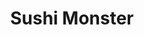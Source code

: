 ---
layout: place
title: "Sushi Monster"
permalink: /california/montrose/sushi-monster.html
stateAbbr: CA
stateName: California
cityName: Montrose
place_id: ChIJsZyrAm3qwoARHTJ5XdPW_r4
photos:
  - name: >-
      places/ChIJsZyrAm3qwoARHTJ5XdPW_r4/photos/AeeoHcIPFefsl7Ouoqe8lntoPDovCP6KVU1CYpqlH6K7oVWGEgDqo-p3oyxPVsRXpERZKEjV4-DIgWYw8hxozPKsyxUpdBIe9aNFNz4hlXIHRwuDwIiQ_uT9CL74U4gkROEjhlcOZxUPjp9I6_FqHBh4rVVmRSJAMds21WxhKMZLhYAj4-RCnYShIC1avIDVHfIPNr23rstAWIQtuNeGbseaL65GP9Ww16YQ0oNf619kBYcn37qGr1yIaa_pN0RRA8mQgnGLZlLdA6oFNauTmHCEGPkJxQuek6wajTL-iHnj8zQFWKZEey7MoW-RJi_-JX-fx-yhK0m6wepDuKzmHe3OVOU_C9QWP6VGT3GTGF8f-VtkdwiGBVcDxeLy-tEPuaeXE8HeeoHNj-sLS483cjncuxiLgn3ziXYJTIqma5yOMSQ
    widthPx: 4032
    heightPx: 3024
    authorAttributions:
      - displayName: D. de Silva
        uri: https://maps.google.com/maps/contrib/109833646263821366987
        photoUri: >-
          https://lh3.googleusercontent.com/a-/ALV-UjUidSE4AhpJZDn1ilT4WI6fEuhqrVOwJ6TTdlL_D9u3fDAFD_k=s100-p-k-no-mo
    flagContentUri: >-
      https://www.google.com/local/imagery/report/?cb_client=maps_api_places.places_api&image_key=!1e10!2sCIHM0ogKEICAgIDqhtf0Nw&hl=en-US
    googleMapsUri: >-
      https://www.google.com/maps/place//data=!3m4!1e2!3m2!1sCIHM0ogKEICAgIDqhtf0Nw!2e10!4m2!3m1!1s0x80c2ea6d02ab9cb1:0xbefed6d35d79321d
  - name: >-
      places/ChIJsZyrAm3qwoARHTJ5XdPW_r4/photos/AeeoHcKUDzzzqbnefA9dzVHgRl4_YbfgCX0J-9pzhk_MVnGeLWJWcuzoj8pAiQ1_TiKxIG-07MzcHNOJyTYpkTKZo_u3-j8O34lP9V0jzHniDJqVNP-gO3vEIy_6txcwy0tnKuxaFuyjEFEubTMM2AyEZgZ-pY9J7er2krP6sa9PuUJJSF07OHq_TQf0g2L4OqQGkU4hWBbAJVShvo1yKRsMQGhQL1Qcm9gxdugrDNohrZmghuMRcq8w0Ykmulya4fJnyR6TY3frIms4mxwpMRzkH0Wn5I0kDKgIBD5wtVkrdDYVGWRL978rW2UHjrEiE7dcTe7YBO_Y-mkQI-QTgIlWK3uPBM2Y58G4jVwln04wlTBX3RYi-ZJqvC1LMvg_79jRpcr7ZgWZ3m-IRbuxl_seCifMmSdnKBiY00SLMxxVhspwYsI
    widthPx: 4000
    heightPx: 2252
    authorAttributions:
      - displayName: arabesque
        uri: https://maps.google.com/maps/contrib/100783887371287371631
        photoUri: >-
          https://lh3.googleusercontent.com/a-/ALV-UjXqkSHY_I5qHeAso_XFc1nbGT5DweiTCZT8vQ0tK3GP6HuQKwuNEg=s100-p-k-no-mo
    flagContentUri: >-
      https://www.google.com/local/imagery/report/?cb_client=maps_api_places.places_api&image_key=!1e10!2sCIHM0ogKEICAgID_vq_x9QE&hl=en-US
    googleMapsUri: >-
      https://www.google.com/maps/place//data=!3m4!1e2!3m2!1sCIHM0ogKEICAgID_vq_x9QE!2e10!4m2!3m1!1s0x80c2ea6d02ab9cb1:0xbefed6d35d79321d
  - name: >-
      places/ChIJsZyrAm3qwoARHTJ5XdPW_r4/photos/AeeoHcJ_474eUvRE-xzbuWbOJnZR87DMqWvsNfYG3ExAQMu9q-G91ZK3C6MX_lRyOzF7VupWJEEoVmFe7_KN-uAiJeynq6o1g8mowbeJRL_BWkuXABPz5vUzNib5YFdODpKMfyBzJhowuedO-eRLTnWv2onow_vHph5uQh8seRCVa0Sq8pfXdIo5Z7ZaGTFXl7Z5mjPJdRF7tDKOkA6Rt9_-6L2ZRF6E2DR0VzOXDLzTjdmj7l-lV8wdV4D7dU9K4QNs1WfZQfGixEgoCc_licr_CI52BvKU6mcOj_gNxQn7AUAWyVG-NlSfBQJ1zOvTah-hdKfr9Vxt-houu_wtWmzLH5aGLlewBXNhHQeH_MIFGo9uIVfg2_HUIu2zCOGpOmTLpgPPjM3MXnoQN_6V6AdxY1Sff6qs1SbBI_pWRSa8KXoREPA6
    widthPx: 1024
    heightPx: 768
    authorAttributions:
      - displayName: Ed Del Castillo
        uri: https://maps.google.com/maps/contrib/112165588059108577576
        photoUri: >-
          https://lh3.googleusercontent.com/a-/ALV-UjU8W0u0WttpvOnE3Ax7PuG9PLWYAW09IaftslMcWF03j0VIQ2eG=s100-p-k-no-mo
    flagContentUri: >-
      https://www.google.com/local/imagery/report/?cb_client=maps_api_places.places_api&image_key=!1e10!2sCIHM0ogKEICAgICcpvaJsgE&hl=en-US
    googleMapsUri: >-
      https://www.google.com/maps/place//data=!3m4!1e2!3m2!1sCIHM0ogKEICAgICcpvaJsgE!2e10!4m2!3m1!1s0x80c2ea6d02ab9cb1:0xbefed6d35d79321d
  - name: >-
      places/ChIJsZyrAm3qwoARHTJ5XdPW_r4/photos/AeeoHcK_brCeKejxw-G6fh2TSHeI69LHTL9X3ciickJnh54rElg9p0e64sulzJrx7-xXYBqXnYHWnPqkh5kgteLaWzmSua-bbu9fYL3SKQuGopRToR9kSVG27nTkpHgb8XEMP3Tfe-fhxZ3kFwtIsfyK5_N4BwnHMRDxB5-uo1GTiW3eELEZXWKhJjMNooFxvkyOyELNRBH6eOPQ-0yD4Sfna-gRl9nWtnj_wPRSvyuEmLwISVw9EzdNckTTP3pb0WAxLamYnbmfFiFIIl1xbjD6CL6z3bUKln-hSnbKGojFy8eSlV_BN5kFlJOt_bILCu2j3H1ml9AOpTSywsa8AzlCYUxAf3DZ90OWFtN-bVZjmYol1moKJ5ySJVDuEC7Mnbr7fcCWIsi5RAtBGYjpf5HX0qKbilQlksEM2adpBipQlJScog
    widthPx: 4032
    heightPx: 3024
    authorAttributions:
      - displayName: Si-yeon Ryu
        uri: https://maps.google.com/maps/contrib/100096786823874751161
        photoUri: >-
          https://lh3.googleusercontent.com/a/ACg8ocL_30WYv8FFCBmwZsLrLD0XhaAubkuL35Qmm5fIkdXQmLiLRw=s100-p-k-no-mo
    flagContentUri: >-
      https://www.google.com/local/imagery/report/?cb_client=maps_api_places.places_api&image_key=!1e10!2sCIHM0ogKEICAgIDBzY3kfw&hl=en-US
    googleMapsUri: >-
      https://www.google.com/maps/place//data=!3m4!1e2!3m2!1sCIHM0ogKEICAgIDBzY3kfw!2e10!4m2!3m1!1s0x80c2ea6d02ab9cb1:0xbefed6d35d79321d
  - name: >-
      places/ChIJsZyrAm3qwoARHTJ5XdPW_r4/photos/AeeoHcL-yL0FlG9GlIgelNxVuifAnPkjLYREWTx_QjlK0iDqkvzUnZWtxbbEm3AQxAqlw12AAd6Go2cpIfm-fEnJTAsmtPhi0RrI7A28p5aev5S9W5onxUCpt7b5xSOyu07GpHsdXwKSS4dwvoJWiAKa6EdNpELPr4FreGqbu6H2zvId7pxZqTW8vw8r734W5ItCPn8Mhysipq8rRX6oAuBgCfupFXuFTvMMDVEiZFj2W7egintomLGfwWLLex3G5ophucdHZrc3M0fLz9pNKVf33OhMli7agUfGqqOzTMpDB-VYDwG-a2CHMQFNAjm5MPqTMJ4LKafS6Rpf5Zv1RfmBqyMFk82uYrjAfPDE4W7-q3O-Fqw0cLDkgFGKoST63Q96L_tyMBk85HWgAPZUfyXGV3_S11rmRYRTZS3lTwcLbKh7m0-Q
    widthPx: 4032
    heightPx: 2268
    authorAttributions:
      - displayName: Asya Grigoryan
        uri: https://maps.google.com/maps/contrib/115703940694139212432
        photoUri: >-
          https://lh3.googleusercontent.com/a-/ALV-UjWBC6_SQkxGLBYGL8bqqeM12mR6EHqlZzU6qK5qzvnEKnhyJ9BryQ=s100-p-k-no-mo
    flagContentUri: >-
      https://www.google.com/local/imagery/report/?cb_client=maps_api_places.places_api&image_key=!1e10!2sCIHM0ogKEICAgICHw6L_hwE&hl=en-US
    googleMapsUri: >-
      https://www.google.com/maps/place//data=!3m4!1e2!3m2!1sCIHM0ogKEICAgICHw6L_hwE!2e10!4m2!3m1!1s0x80c2ea6d02ab9cb1:0xbefed6d35d79321d
  - name: >-
      places/ChIJsZyrAm3qwoARHTJ5XdPW_r4/photos/AeeoHcJz9NMx8N6TnvsoRQmLDvuLknLEhgvBZMEW0Bi3rEf_AqdSAgQdBNtImycgf2LLwW59CcHzyivyx_f71n7G2y1o6c0dVGkATBr5maHgDqV2m5pGWGX58QA6dV5HnWwIIG_a8X0dPFiQU6amemE2hAT58tvPo07EjBOl5tQUwM6e3gkzdFnuD9-hBcShAsieYrE2gNftwpdMhb920daHhWzqoxpWO9pcOYiwOCjud1q74UxFdF6VMByxGlb8KnoqBbOlOTSxUPpkcrfpHj8N6j9UtSk3SPXGDetMyhJAg7gxK8DeS7156dfu2rDUe1QkXA3-ujmqF4BdsjBfScITm-tv0xU14yswoX0U4GMaHqz-_8JgFTyndkQ1JuMoqnYj2WlFoe-s4e951yr4tPjP35EDvNfMh0RKuBiTLBSyi5lSMg
    widthPx: 4000
    heightPx: 2252
    authorAttributions:
      - displayName: arabesque
        uri: https://maps.google.com/maps/contrib/100783887371287371631
        photoUri: >-
          https://lh3.googleusercontent.com/a-/ALV-UjXqkSHY_I5qHeAso_XFc1nbGT5DweiTCZT8vQ0tK3GP6HuQKwuNEg=s100-p-k-no-mo
    flagContentUri: >-
      https://www.google.com/local/imagery/report/?cb_client=maps_api_places.places_api&image_key=!1e10!2sCIHM0ogKEICAgID_vq-9TQ&hl=en-US
    googleMapsUri: >-
      https://www.google.com/maps/place//data=!3m4!1e2!3m2!1sCIHM0ogKEICAgID_vq-9TQ!2e10!4m2!3m1!1s0x80c2ea6d02ab9cb1:0xbefed6d35d79321d
  - name: >-
      places/ChIJsZyrAm3qwoARHTJ5XdPW_r4/photos/AeeoHcI2fffUwhxzlQSAFpA86uYTTEyfn8sq2pvZsKSKwLjzIM6KJU5FCr_20BnLH7QNwGLY9_LqrG2eQeVQV_ZmMFeanWFZ1HKCseNy45dB9AUUd9yAZ32vvU3Jhf3JoAYpPtNIdmiA-yPCgfBZPla9f3UD0Jq5fC8zrQcQ8OYejXnOW6sBj9flSLZKuTuuc3pYgBbZmIAGzG-YaaJ9P8bcrIR47WYiBXQwV1psy17qM9kmLyx_NQfa_VtFUDattq8mtYD6bFB9Enyi6ie4afq-6IHzL8YhcIDBSsp10zaMeLwH6bqNj7uTUY_R0cvcsLaJFLmSbv_Hfy72MTh63eBpu-a_ElelPSkGCxLz5SxLbr-thKLmZ1PmVpIa0wYJT3wRh5sDap5cJLdGO7_kVnSsA4GwZsoAzgxELTYOarfl3gSUdc0
    widthPx: 1706
    heightPx: 960
    authorAttributions:
      - displayName: Rachel Phương Lê
        uri: https://maps.google.com/maps/contrib/108854607669822670332
        photoUri: >-
          https://lh3.googleusercontent.com/a-/ALV-UjX4EKiNI4rs0WpJ6xHjblifTVy1UOD6O4R_8LLHw9kJqfS0Ieq5NA=s100-p-k-no-mo
    flagContentUri: >-
      https://www.google.com/local/imagery/report/?cb_client=maps_api_places.places_api&image_key=!1e10!2sCIHM0ogKEICAgICkqdKzrAE&hl=en-US
    googleMapsUri: >-
      https://www.google.com/maps/place//data=!3m4!1e2!3m2!1sCIHM0ogKEICAgICkqdKzrAE!2e10!4m2!3m1!1s0x80c2ea6d02ab9cb1:0xbefed6d35d79321d
  - name: >-
      places/ChIJsZyrAm3qwoARHTJ5XdPW_r4/photos/AeeoHcL03NqEqTH-Pl0ibyW5xkj31cM5oxdVP4kEDcVzxxj2PZlcjTXQn1oeDPYFBvkvV0zzv1qarWWd4LElNALc_MoCekgoMh70sYiFQQILuJVTC52pxv0L_xK9AxEnoRhi1CfX1F0QjS1sCXipVsg69Ffn3En-Wkb9YiqVBCCSRVv2oI1iRq14tNraOYhGh0j7V1_8ELuSbtJLx9LT_qsQ7K_tDW2iZ_pSC4cM2x4ChX1HhFyjWAJyY_aBa7kFnoqyclw-nd74f4zHt_qOggmkwFS39n7TR-NoDvXKXD4L4pGZdvMSLGOmaRWdziIcaVhml6XnShhthQt8ZCo8PPiMbcTkpxa963YJ6KajuL7u4xVSmo3tpEXPEN81OOA91329aOYCnKDY6csYCzMLzuyuZaopzR4UXTpX1Fsfy2E4UwQaig
    widthPx: 3024
    heightPx: 3024
    authorAttributions:
      - displayName: Jeff Peterson
        uri: https://maps.google.com/maps/contrib/108589786127266958214
        photoUri: >-
          https://lh3.googleusercontent.com/a-/ALV-UjXgrAMjao8_X4UTr2soYnTtyvMnXjCF0mG2q9q5YiBEQX6SuG4f=s100-p-k-no-mo
    flagContentUri: >-
      https://www.google.com/local/imagery/report/?cb_client=maps_api_places.places_api&image_key=!1e10!2sCIHM0ogKEICAgID4r9qlaw&hl=en-US
    googleMapsUri: >-
      https://www.google.com/maps/place//data=!3m4!1e2!3m2!1sCIHM0ogKEICAgID4r9qlaw!2e10!4m2!3m1!1s0x80c2ea6d02ab9cb1:0xbefed6d35d79321d
  - name: >-
      places/ChIJsZyrAm3qwoARHTJ5XdPW_r4/photos/AeeoHcKOfVRqB8wB17hC-3r9ALAfRKUF2r1QC9nt0q3JYlxeazn97CnmW_NnFZdy_iIMeDhVCwzPLspGbigiu-x7vmJ29AylmIoBuwjSfPwGt48Qbk66fBM0JVC2dUh2bznJ5oNe8Ai0nLGxkqqfd6qCFm2hcj9A6jQiSxvb4132_GburYYwSoUQ0ITv34Emh8P3T3tKRPWcEiXx8c_1v6SBTERhNA_IEfcNO-t7KdcD9r67z1qym5xOBTGQIk23P1L-MDszKNa79Z3yHziuc4wD2WVnDVaLQfJAaOFiNPe28Srd2pG1TMHz6QmotGc9EhST6_7SdwfzBsOsty67omHoKMujmaQC-KAes5TZDQ5HMKkNfMGuFsWH35PBL5YJudDYv0IE4UHTJeBCKR8CkldHX7gz2U1rsN6vRRuu0O7ZgggQKg
    widthPx: 3024
    heightPx: 4032
    authorAttributions:
      - displayName: Soseh Khachturian
        uri: https://maps.google.com/maps/contrib/110238447370593279615
        photoUri: >-
          https://lh3.googleusercontent.com/a-/ALV-UjWBjMVt6huqaFZm37u2ILYqppfXwx-r2bzXx5SiU_3ZXOE5CgDXBA=s100-p-k-no-mo
    flagContentUri: >-
      https://www.google.com/local/imagery/report/?cb_client=maps_api_places.places_api&image_key=!1e10!2sCIHM0ogKEICAgIC21OzRKA&hl=en-US
    googleMapsUri: >-
      https://www.google.com/maps/place//data=!3m4!1e2!3m2!1sCIHM0ogKEICAgIC21OzRKA!2e10!4m2!3m1!1s0x80c2ea6d02ab9cb1:0xbefed6d35d79321d
  - name: >-
      places/ChIJsZyrAm3qwoARHTJ5XdPW_r4/photos/AeeoHcIJ-RpGvB2zVLiXjbqKHwKMuRj3gley9MRcFZixxYj5h4hnliZhDSjAFEWDs4uF3uzNA35fme0LYYJazU5Laq_gZoY3lVNPh2JNggwX8ocbRWJsK-zX5mNZAWjiHibWF-yBhjDP21W1keVEBPsSlnEYoVmgJXekcm-VbYmd2mrna1mO1PiFTrACom7qFUNIbxrwgbUZNDHBjf_yz9wT5heB5GkfMHuesqgkIWJg4s0dIAoNJJrSb8eBxCYEyRt7mUxwl0Y0jcyU8Ro9oIELGUY2AjQ2462v1sXQudGq5SInCw0tpEuh_uB7vlhO-Kva9mdXblUGTFHtNgaBIJbS-1XtLUvWEtCu94w1-3ioNmmJnvaeLWSuPmeKT98piR4oiReejr9HW54S703i6X_NKoAZdSl8HWpQhONJ9HJ3xfQ
    widthPx: 4000
    heightPx: 3000
    authorAttributions:
      - displayName: arabesque
        uri: https://maps.google.com/maps/contrib/100783887371287371631
        photoUri: >-
          https://lh3.googleusercontent.com/a-/ALV-UjXqkSHY_I5qHeAso_XFc1nbGT5DweiTCZT8vQ0tK3GP6HuQKwuNEg=s100-p-k-no-mo
    flagContentUri: >-
      https://www.google.com/local/imagery/report/?cb_client=maps_api_places.places_api&image_key=!1e10!2sCIHM0ogKEICAgIDBhLv_Vg&hl=en-US
    googleMapsUri: >-
      https://www.google.com/maps/place//data=!3m4!1e2!3m2!1sCIHM0ogKEICAgIDBhLv_Vg!2e10!4m2!3m1!1s0x80c2ea6d02ab9cb1:0xbefed6d35d79321d
address: 2426 Honolulu Ave, Montrose, CA 91020, USA
street: 2426 Honolulu Ave
city: Montrose
state: CA
zip: '91020'
country: USA
neighborhood: Montrose
latitude: '34.206464'
longitude: '-118.231487'
accessibility_options:
  wheelchairAccessibleParking: true
  wheelchairAccessibleEntrance: true
  wheelchairAccessibleRestroom: true
  wheelchairAccessibleSeating: true
business_status: OPERATIONAL
name: Sushi Monster
google_maps_links:
  directionsUri: >-
    https://www.google.com/maps/dir//''/data=!4m7!4m6!1m1!4e2!1m2!1m1!1s0x80c2ea6d02ab9cb1:0xbefed6d35d79321d!3e0
  placeUri: https://maps.google.com/?cid=13762673714585481757
  writeAReviewUri: >-
    https://www.google.com/maps/place//data=!4m3!3m2!1s0x80c2ea6d02ab9cb1:0xbefed6d35d79321d!12e1
  reviewsUri: >-
    https://www.google.com/maps/place//data=!4m4!3m3!1s0x80c2ea6d02ab9cb1:0xbefed6d35d79321d!9m1!1b1
  photosUri: >-
    https://www.google.com/maps/place//data=!4m3!3m2!1s0x80c2ea6d02ab9cb1:0xbefed6d35d79321d!10e5
primary_type: Sushi Restaurant
opening_hours:
  regular: null
  current: null
secondary_opening_hours:
  regular:
    weekdayDescriptions: null
    type: null
  current:
    weekdayDescriptions: null
    type: null
phone: (818) 249-2510
price_level: PRICE_LEVEL_MODERATE
price_range: $20 &ndash; $30
rating: '4.4'
rating_count: 201
website: null
description: null
reviews: null
parking_options: null
payment_options: null
allow_dogs: null
curbside_pickup: null
delivery: null
dine_in: null
good_for_children: null
good_for_groups: null
good_for_sports: null
live_music: null
menu_for_children: null
outdoor_seating: null
reservable: null
restroom: null
serves_beer: null
serves_breakfast: null
serves_brunch: null
serves_cocktails: null
serves_coffee: null
serves_dinner: null
serves_dessert: null
serves_lunch: null
serves_vegetarian_food: null
serves_wine: null
takeout: null

---